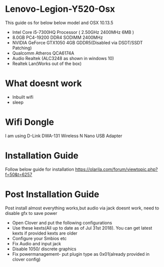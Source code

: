 # Lenovo-Legion-Y520-Osx

This guide os for below below model and OSX 10.13.5

 - Intel Core i5-7300HQ Processor ( 2.50GHz 2400MHz 6MB )
 - 8.0GB PC4-19200 DDR4 SODIMM 2400MHz 
 - NVIDIA GeForce GTX1050 4GB GDDR5(Disabled via DSDT/SSDT Patching)
 - Qualcomm Atheros QCA6174A 
 - Audio Realtek (ALC3248 as shown in windows 10)
 - Realtek Lan(Works out of the box)


# What doesnt work
- Inbuilt wifi
- sleep

# Wifi Dongle
I am using D-Link DWA-131 Wireless N Nano USB Adapter 

# Installation Guide

Follow below guide for installation
https://olarila.com/forum/viewtopic.php?f=50&t=6257

# Post Installation Guide

Post install almost everything works,but audio via jack doesnt work, need to disable gfx to save power

- Open Clover and put the following configurations 
- Use these kexts(All up to date as of Jul 31st 2018). You can get latest kexts if provided kexts are older
- Configure your Smbios etc
- Fix Audio and input jack 
- Disable 1050/ discrete graphics
- Fix powermanagement- put plugin type as 0x01(already provided in clover config)
